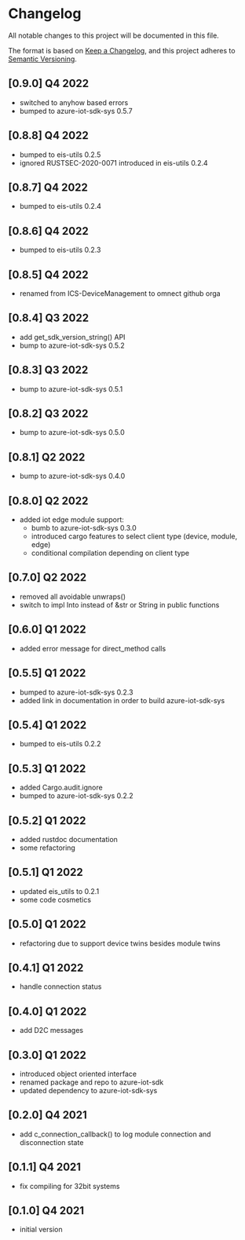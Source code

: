 # Changelog

All notable changes to this project will be documented in this file.

The format is based on [Keep a Changelog](https://keepachangelog.com/en/1.0.0/),
and this project adheres to [Semantic Versioning](https://semver.org/spec/v2.0.0.html).

## [0.9.0] Q4 2022
 - switched to anyhow based errors
 - bumped to azure-iot-sdk-sys 0.5.7

## [0.8.8] Q4 2022
 - bumped to eis-utils 0.2.5
 - ignored RUSTSEC-2020-0071 introduced in eis-utils 0.2.4

## [0.8.7] Q4 2022
 - bumped to eis-utils 0.2.4

## [0.8.6] Q4 2022
 - bumped to eis-utils 0.2.3

## [0.8.5] Q4 2022
 - renamed from ICS-DeviceManagement to omnect github orga

## [0.8.4] Q3 2022
 - add get_sdk_version_string() API
 - bump to azure-iot-sdk-sys 0.5.2

## [0.8.3] Q3 2022
 - bump to azure-iot-sdk-sys 0.5.1

## [0.8.2] Q3 2022
 - bump to azure-iot-sdk-sys 0.5.0

## [0.8.1] Q2 2022
 - bump to azure-iot-sdk-sys 0.4.0

## [0.8.0] Q2 2022
 - added iot edge module support:
   - bumb to azure-iot-sdk-sys 0.3.0
   - introduced cargo features to select client type (device, module, edge)
   - conditional compilation depending on client type

## [0.7.0] Q2 2022
 - removed all avoidable unwraps()
 - switch to impl Into<String> instead of &str or String in public functions

## [0.6.0] Q1 2022
 - added error message for direct_method calls

## [0.5.5] Q1 2022
 - bumped to azure-iot-sdk-sys 0.2.3
 - added link in documentation in order to build azure-iot-sdk-sys

## [0.5.4] Q1 2022
 - bumped to eis-utils 0.2.2

## [0.5.3] Q1 2022
 - added Cargo.audit.ignore
 - bumped to azure-iot-sdk-sys 0.2.2

## [0.5.2] Q1 2022
 - added rustdoc documentation
 - some refactoring

## [0.5.1] Q1 2022
 - updated eis_utils to 0.2.1
 - some code cosmetics

## [0.5.0] Q1 2022
 - refactoring due to support device twins besides module twins

## [0.4.1] Q1 2022
 - handle connection status

## [0.4.0] Q1 2022
 - add D2C messages

## [0.3.0] Q1 2022
 - introduced object oriented interface
 - renamed package and repo to azure-iot-sdk
 - updated dependency to azure-iot-sdk-sys

## [0.2.0] Q4 2021
 - add c_connection_callback() to log module connection and disconnection state

## [0.1.1] Q4 2021
 - fix compiling for 32bit systems

## [0.1.0] Q4 2021
 - initial version
